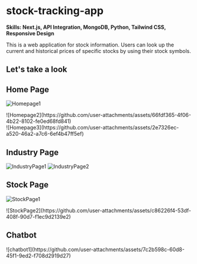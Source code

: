 # stock-tracking-app
**Skills: Next.js, API Integration, MongoDB, Python, Tailwind CSS, Responsive Design**


This is a web application for stock information. Users can look up the current and historical prices of specific stocks by using their stock symbols.

## Let's take a look
[//]: # (https://financed-two.vercel.app/)


## Home Page

![Homepage1](https://github.com/user-attachments/assets/360d4c79-24ea-4c4d-b8d9-3f8c83c128fc)
<div style="display: block; margin-left: auto; margin-right: auto;">
  ![Homepage2](https://github.com/user-attachments/assets/66fdf365-4f06-4b22-8102-fe0ed68fd841)
</div>
![Homepage3](https://github.com/user-attachments/assets/2e7326ec-a520-46a2-a7c6-6ef4b47ff5ef)


## Industry Page

![IndustryPage1](https://github.com/user-attachments/assets/6d10a85e-0ee5-4e1a-857a-b050048eeb7e)
![IndustryPage2](https://github.com/user-attachments/assets/8f120361-8a02-48a9-bf2a-c950765200b1)


## Stock Page

![StockPage1](https://github.com/user-attachments/assets/4c69e402-ea65-4e72-808c-08297f5ce170)
<div style="display: block; margin-left: auto; margin-right: auto;">
  ![StockPage2](https://github.com/user-attachments/assets/c86226f4-53df-408f-90d7-f1ec9d2139e2)
</div>


## Chatbot 
<div style="display: block; margin-left: auto; margin-right: auto;">
  ![chatbot1](https://github.com/user-attachments/assets/7c2b598c-60d8-45f1-9ed2-f708d2919d27)
</div>

